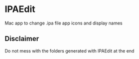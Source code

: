 # IPAEdit
Mac app to change .ipa file app icons and display names

## Disclaimer
Do not mess with the folders generated with IPAEdit at the end
